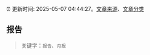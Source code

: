 :alarm_clock: 更新时间: 2025-05-07 04:44:27。[文章来源](/README.md)、[文章分类](/TAGS.md)

## 报告


> 关键字：`报告`、`月报`




